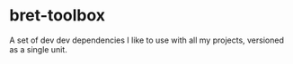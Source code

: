 # bret-toolbox

A set of dev dev dependencies I like to use with all my projects, versioned as a single unit.

